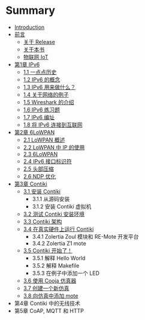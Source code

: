 # Summary

* [Introduction](README.md)
* [前言](0.qian_yan.md)
   * [关于 Release](0_1.guan_yu_release.md)
   * [关于本书](0_2.guan_yu_ben_shu.md)
   * [物联网 IoT](0_3.wu_lian_wang_iot.md)
* [第1章 IPv6](1.di1_zhang_ipv6_md.md)
   * [1.1 一点点历史](1_1.11_yi_dian_dian_li_shi.md)
   * [1.2 IPv6 的概念](1_2.12_ipv6_de_gai_nian.md)
   * [1.3 IPv6 用来做什么？](1_3.13_ipv6_yong_lai_zuo_shi_yao_ff1f.md)
   * [1.4 关于网络的例子](1_4.14_guan_yu_wang_luo_de_li_zi.md)
   * [1.5 Wireshark 的介绍](1_5.15_wireshark_de_jie_shao.md)
   * [1.6 IPv6 练习题](1_6.16_ipv6_lian_xi_ti.md)
   * [1.7 IPv6 编址](1_7.17_ipv6_bian_zhi.md)
   * [1.8 将 IPv6 连接到互联网](1_8.18_jiang_ipv6_lian_jie_dao_hu_lian_wang.md)
* [第2章 6LoWPAN](2.di2_zhang_6lowpan.md)
   * [2.1 LoWPAN 概述](2_1.21_lowpan_gai_shu.md)
   * [2.2 LoWPAN 中 IP 的使用](2_2.22_lowpan_zhong_ip_de_shi_yong.md)
   * [2.3 6LoWPAN](2_3.23_6lowpan.md)
   * [2.4 IPv6 接口标识符](2_4.24_ipv6_jie_kou_biao_shi_fu.md)
   * [2.5 头部压缩](2_5.25_tou_bu_ya_suo.md)
   * [2.6 NDP 优化](2_6.26_ndp_you_hua.md)
* [第3章 Contiki](3.di_3_zhang_contiki.md)
   * [3.1 安装 Contiki](3_1.31_an_zhuang_contiki.md)
       * 3.1.1 从源码安装
       * 3.1.2 安装 Contiki 虚拟机
   * [3.2 测试 Contiki 安装环境](3_2.32_ce_shi_contiki_an_zhuang_huan_jing.md)
   * [3.3 Contiki 架构](3_3.33_contiki_jia_gou.md)
   * [3.4 在真实硬件上运行 Contiki](3_4.34_zai_zhen_shi_ying_jian_shang_yun_xing_contiki.md)
       * 3.4.1 Zolertia Zoul 模块和 RE-Mote 开发平台
       * 3.4.2 Zolertia Z1 mote
   * [3.5 Contiki 开始了！](3_5.35_contiki_kai_shi_le_ff01.md)
       * 3.5.1 解释 Hello World
       * 3.5.2 解释 Makefile
       * 3.5.3 在例子中添加一个 LED
   * [3.6 使用 Cooja 仿真器](3_6.36_shi_yong_cooja_fang_zhen_qi.md)
   * [3.7 创建一个新仿真](3_7.37_chuang_jian_yi_ge_xin_fang_zhen.md)
   * [3.8 向仿真中添加 mote](3_8.38_xiang_fang_zhen_zhong_tian_jia_mote.md)
* 第4章  Contiki 中的无线技术
* 第5章 CoAP, MQTT 和 HTTP

